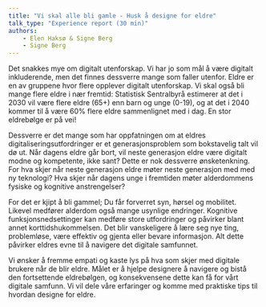 ```yaml
---
title: "Vi skal alle bli gamle - Husk å designe for eldre"
talk_type: "Experience report (30 min)"
authors:
    - Elen Haksø & Signe Berg
    - Signe Berg
---
```

Det snakkes mye om digitalt utenforskap. Vi har jo som mål å være digitalt inkluderende, men det finnes dessverre mange som faller utenfor. Eldre er en av gruppene hvor flere opplever digitalt utenforskap. Vi skal også bli mange flere eldre i nær fremtid: Statistisk Sentralbyrå estimerer at det i 2030 vil være flere eldre (65+) enn barn og unge (0-19), og at det i 2040 kommer til å være 60% flere eldre sammenlignet med i dag. En stor eldrebølge er på vei!

Dessverre er det mange som har oppfatningen om at eldres digitaliseringsutfordringer er et generasjonsproblem som bokstavelig talt vil dø ut. Når dagens eldre går bort, vil neste generasjon eldre være digitalt modne og kompetente, ikke sant? Dette er nok dessverre ønsketenkning. For hva skjer når neste generasjon eldre møter neste generasjon med med ny teknologi? Hva skjer når dagens unge i fremtiden møter alderdommens fysiske og kognitive anstrengelser?

For det er kjipt å bli gammel; Du får forverret syn, hørsel og mobilitet. Likevel medfører alderdom også mange usynlige endringer. Kognitive funksjonsnedsettinger kan medføre store utfordringer og påvirker blant annet korttidshukommelsen. Det blir vanskeligere å lære seg nye ting, problemløse, være effektiv og gjenta eller bevare informasjon. Alt dette påvirker eldres evne til å navigere det digitale samfunnet. 

Vi ønsker å fremme empati og kaste lys på hva som skjer med digitale brukere når de blir eldre. Målet er å hjelpe designere å navigere og bistå den fortsettende eldrebølgen, og konsekvensene dette kan få for vårt digitale samfunn. Vi vil dele våre erfaringer og komme med praktiske tips til hvordan designe for eldre.
